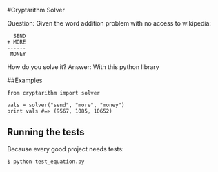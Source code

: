 #Cryptarithm Solver

Question: Given the word addition problem with no access to wikipedia:

      SEND
    + MORE
    ------
     MONEY

How do you solve it?
Answer: With this python library

##Examples

    from cryptarithm import solver
    
    vals = solver("send", "more", "money")
    print vals #=> (9567, 1085, 10652)

## Running the tests

Because every good project needs tests:

    $ python test_equation.py
